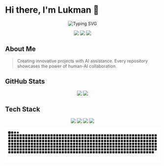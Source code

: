 # Hi there, I'm Lukman 👋

<div align="center">
  <img src="https://readme-typing-svg.herokuapp.com?font=Roboto&weight=500&size=30&pause=1000&color=36BCF7&center=true&vCenter=true&width=435&lines=AI-Powered+Developer;Human+%2B+AI+Collaboration" alt="Typing SVG" />
</div>

<p align="center">
  <a href="https://instagram.com/_.chopin"><img src="https://img.shields.io/badge/Instagram-@_.chopin-E4405F?style=flat-square&logo=instagram&logoColor=white"/></a>
  <a href="https://facebook.com/lukman.mauludin.754"><img src="https://img.shields.io/badge/Facebook-lukman.mauludin.754-1877F2?style=flat-square&logo=facebook&logoColor=white"/></a>
  <img src="https://komarev.com/ghpvc/?username=Lukman754&style=flat-square&color=blueviolet"/>
</p>

## About Me

> Creating innovative projects with AI assistance. Every repository showcases the power of human-AI collaboration.

## GitHub Stats

<div align="center">
  <img height="180em" src="https://github-readme-stats.vercel.app/api?username=Lukman754&show_icons=true&theme=tokyonight&hide_border=true"/>
  <img height="180em" src="https://github-readme-stats.vercel.app/api/top-langs/?username=Lukman754&layout=compact&theme=tokyonight&hide_border=true"/>
</div>

## Tech Stack

<p align="center">
  <img src="https://img.shields.io/badge/-AI_Powered-00D1B2?style=for-the-badge&logo=openai&logoColor=white"/>
  <img src="https://img.shields.io/badge/-Python-3776AB?style=for-the-badge&logo=python&logoColor=white"/>
  <img src="https://img.shields.io/badge/-JavaScript-F7DF1E?style=for-the-badge&logo=javascript&logoColor=black"/>
  <img src="https://img.shields.io/badge/-React-61DAFB?style=for-the-badge&logo=react&logoColor=black"/>
</p>

<div align="center">
  <img src="https://raw.githubusercontent.com/platane/snk/output/github-contribution-grid-snake-dark.svg#gh-dark-mode-only" alt="snake animation"/>
</div>
